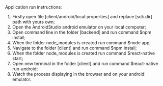 
Application run instructions:

 1. Firstly open file [client/android/local.properties] and replace [sdk.dir] path with yours own;
 2. Open the AndroidStudio android emulator on your local computer;
 3. Open command line in the folder [backend] and run command $npm install;
 4. When the folder node_modules is created run command $node app;
 5. Navigate to the folder [client] and run command $npm install;
 6. When the folder node_modules is created run command $react-native start;
 7. Open new terminal in the folder [client] and run command $react-native run-android;
 8. Watch the process displaying in the browser and on your android emulator.
